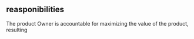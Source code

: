 ## reasponibilities
The product Owner is accountable for maximizing the value of the product, resulting 